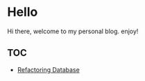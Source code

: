 # Hello
Hi there, welcome to my personal blog. enjoy!

## TOC
- [Refactoring Database](/database/refactoring-database/)